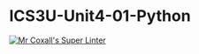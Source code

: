 # ICS3U-Unit4-01-Python

[![Mr Coxall's Super Linter](https://github.com/Feyi-Akomolafe/ICS3U-Unit4-01-Python/workflows/Mr%20Coxall's%20Super%20Linter/badge.svg)](https://github.com/Feyi-Akomolafe/Feyi-Akomolafe/ICS3U-Unit4-01-Python/actions/)
